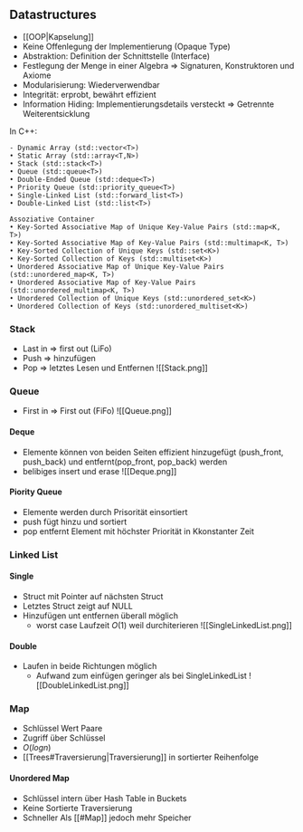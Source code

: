 ## Datastructures
- [[OOP|Kapselung]]
- Keine Offenlegung der Implementierung (Opaque Type)
- Abstraktion: Definition der Schnittstelle (Interface)
- Festlegung der Menge in einer Algebra => Signaturen, Konstruktoren und Axiome
- Modularisierung: Wiederverwendbar
- Integrität: erprobt, bewährt effizient
- Information Hiding: Implementierungsdetails versteckt => Getrennte Weiterentsicklung

In C++:
```
- Dynamic Array (std::vector<T>)
• Static Array (std::array<T,N>)
• Stack (std::stack<T>)
• Queue (std::queue<T>)
• Double-Ended Queue (std::deque<T>)
• Priority Queue (std::priority_queue<T>)
• Single-Linked List (std::forward_list<T>)
• Double-Linked List (std::list<T>)

Assoziative Container
• Key-Sorted Associative Map of Unique Key-Value Pairs (std::map<K, T>)
• Key-Sorted Associative Map of Key-Value Pairs (std::multimap<K, T>)
• Key-Sorted Collection of Unique Keys (std::set<K>)
• Key-Sorted Collection of Keys (std::multiset<K>)
• Unordered Associative Map of Unique Key-Value Pairs (std::unordered_map<K, T>)
• Unordered Associative Map of Key-Value Pairs (std::unordered_multimap<K, T>)
• Unordered Collection of Unique Keys (std::unordered_set<K>)
• Unordered Collection of Keys (std::unordered_multiset<K>)
```

### Stack
- Last in => first out (LiFo)
- Push => hinzufügen
- Pop => letztes Lesen und Entfernen
![[Stack.png]]

### Queue
- First in => First out (FiFo)
![[Queue.png]]

#### Deque
- Elemente können von beiden Seiten effizient hinzugefügt (push_front, push_back) und entfernt(pop_front, pop_back) werden
- belibiges insert und erase
![[Deque.png]]

#### Piority Queue
- Elemente werden durch Prisorität einsortiert
- push fügt hinzu und sortiert
- pop entfernt Element mit höchster Priorität in Kkonstanter Zeit

### Linked List
#### Single
- Struct mit Pointer auf nächsten Struct
- Letztes Struct zeigt auf NULL
- Hinzufügen unt entfernen überall möglich
	- worst case Laufzeit $O(1)$ weil durchiterieren
![[SingleLinkedList.png]]

#### Double
- Laufen in beide Richtungen möglich
	- Aufwand zum einfügen geringer als bei SingleLinkedList
![[DoubleLinkedList.png]]

### Map
- Schlüssel Wert Paare
- Zugriff über Schlüssel
- $O(log n)$
- [[Trees#Traversierung|Traversierung]] in sortierter Reihenfolge

#### Unordered Map
- Schlüssel intern über Hash Table in Buckets
- Keine Sortierte Traversierung
- Schneller Als [[#Map]] jedoch mehr Speicher